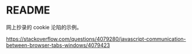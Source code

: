 README
====

网上抄录的 cookie 沦陷的示例。

https://stackoverflow.com/questions/4079280/javascript-communication-between-browser-tabs-windows/4079423